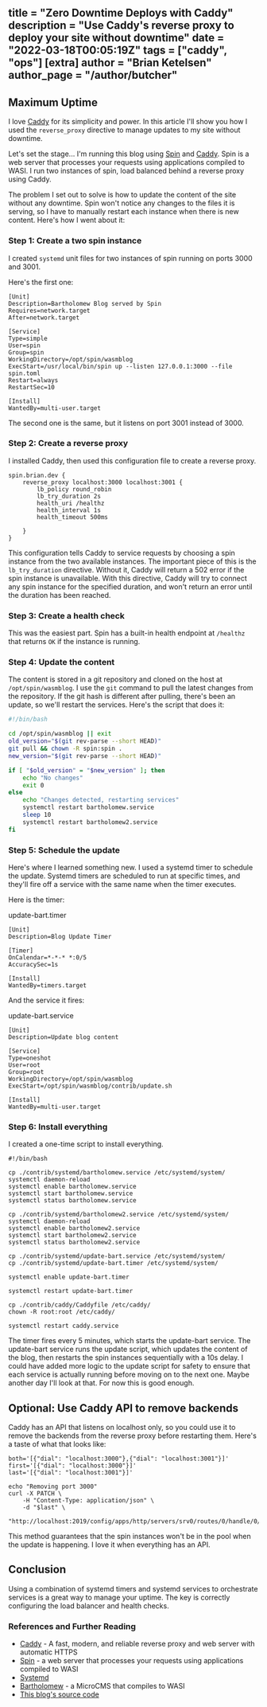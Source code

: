 title = "Zero Downtime Deploys with Caddy"
description = "Use Caddy's reverse proxy to deploy your site without downtime"
date = "2022-03-18T00:05:19Z"
tags = ["caddy", "ops"]
[extra]
author = "Brian Ketelsen"
author_page = "/author/butcher"
---

## Maximum Uptime
I love [Caddy](https://caddyserver.com/) for its simplicity and power. In this article I'll show you how I used the `reverse_proxy` directive to manage updates to my site without downtime.

Let's set the stage... I'm running this blog using [Spin](https://github.com/fermyon/spin) and [Caddy](https://caddyserver.com/). Spin is a web server that processes your requests using applications compiled to WASI. I run two instances of spin, load balanced behind a reverse proxy using Caddy.

The problem I set out to solve is how to update the content of the site without any downtime. Spin won't notice any changes to the files it is serving, so I have to manually restart each instance when there is new content. Here's how I went about it:

### Step 1: Create a two spin instance

I created `systemd` unit files for two instances of spin running on ports 3000 and 3001.

Here's the first one:

```
[Unit]
Description=Bartholomew Blog served by Spin
Requires=network.target
After=network.target

[Service]
Type=simple
User=spin
Group=spin
WorkingDirectory=/opt/spin/wasmblog
ExecStart=/usr/local/bin/spin up --listen 127.0.0.1:3000 --file spin.toml
Restart=always
RestartSec=10

[Install]
WantedBy=multi-user.target
```

The second one is the same, but it listens on port 3001 instead of 3000.

### Step 2: Create a reverse proxy

I installed Caddy, then used this configuration file to create a reverse proxy.

```
spin.brian.dev {
	reverse_proxy localhost:3000 localhost:3001 {
        lb_policy round_robin
        lb_try_duration 2s
        health_uri /healthz
        health_interval 1s
        health_timeout 500ms

    }
}
```
This configuration tells Caddy to service requests by choosing a spin instance from the two available instances. The important piece of this is the `lb_try_duration` directive. Without it, Caddy will return a 502 error if the spin instance is unavailable. With this directive, Caddy will try to connect any spin instance for the specified duration, and won't return an error until the duration has been reached.

### Step 3: Create a health check

This was the easiest part. Spin has a built-in health endpoint at `/healthz` that returns `OK` if the instance is running.

### Step 4: Update the content

The content is stored in a git repository and cloned on the host at `/opt/spin/wasmblog`. I use the `git` command to pull the latest changes from the repository. If the git hash is different after pulling, there's been an update, so we'll restart the services. Here's the script that does it:

```bash
#!/bin/bash

cd /opt/spin/wasmblog || exit
old_version="$(git rev-parse --short HEAD)"
git pull && chown -R spin:spin .
new_version="$(git rev-parse --short HEAD)"

if [ "$old_version" = "$new_version" ]; then
    echo "No changes"
    exit 0
else
    echo "Changes detected, restarting services"
    systemctl restart bartholomew.service
    sleep 10
    systemctl restart bartholomew2.service
fi

```

### Step 5: Schedule the update

Here's where I learned something new. I used a systemd timer to schedule the update. Systemd timers are scheduled to run at specific times, and they'll fire off a service with the same name when the timer executes.

Here is the timer:

update-bart.timer
```
[Unit]
Description=Blog Update Timer

[Timer]
OnCalendar=*-*-* *:0/5
AccuracySec=1s

[Install]
WantedBy=timers.target
```

And the service it fires:

update-bart.service
```
[Unit]
Description=Update blog content

[Service]
Type=oneshot
User=root
Group=root
WorkingDirectory=/opt/spin/wasmblog
ExecStart=/opt/spin/wasmblog/contrib/update.sh

[Install]
WantedBy=multi-user.target

```

### Step 6: Install everything




I created a one-time script to install everything.

```
#!/bin/bash

cp ./contrib/systemd/bartholomew.service /etc/systemd/system/
systemctl daemon-reload
systemctl enable bartholomew.service
systemctl start bartholomew.service
systemctl status bartholomew.service

cp ./contrib/systemd/bartholomew2.service /etc/systemd/system/
systemctl daemon-reload
systemctl enable bartholomew2.service
systemctl start bartholomew2.service
systemctl status bartholomew2.service

cp ./contrib/systemd/update-bart.service /etc/systemd/system/
cp ./contrib/systemd/update-bart.timer /etc/systemd/system/

systemctl enable update-bart.timer

systemctl restart update-bart.timer

cp ./contrib/caddy/Caddyfile /etc/caddy/
chown -R root:root /etc/caddy/

systemctl restart caddy.service
```

The timer fires every 5 minutes, which starts the update-bart service. The update-bart service runs the update script, which updates the content of the blog, then restarts the spin instances sequentially with a 10s delay. I could have added more logic to the update script for safety to ensure that each service is actually running before moving on to the next one. Maybe another day I'll look at that. For now this is good enough.

## Optional: Use Caddy API to remove backends

Caddy has an API that listens on localhost only, so you could use it to remove the backends from the reverse proxy before restarting them.  Here's a taste of what that looks like:

```
both='[{"dial": "localhost:3000"},{"dial": "localhost:3001"}]'
first='[{"dial": "localhost:3000"}]'
last='[{"dial": "localhost:3001"}]'

echo "Removing port 3000"
curl -X PATCH \
    -H "Content-Type: application/json" \
    -d "$last" \
    "http://localhost:2019/config/apps/http/servers/srv0/routes/0/handle/0/routes/0/handle/0/upstreams"

```
This method guarantees that the spin instances won't be in the pool when the update is happening. I love it when everything has an API.
## Conclusion

Using a combination of systemd timers and systemd services to orchestrate services is a great way to manage your uptime. The key is correctly configuring the load balancer and health checks.

### References and Further Reading

* [Caddy](https://caddyserver.com/) - A fast, modern, and reliable reverse proxy and web server with automatic HTTPS
* [Spin](https://github.com/fermyon/spin) - a web server that processes your requests using applications compiled to WASI
* [Systemd](https://www.freedesktop.org/wiki/Software/systemd/)
* [Bartholomew](https://github.com/fermyon/bartholomew) - a MicroCMS that compiles to WASI
* [This blog's source code](https://github.com/bketelsen/wasmblog)

